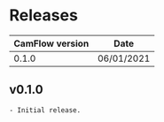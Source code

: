 # Releases

| CamFlow version | Date       |
| --------------- | ---------- |
| 0.1.0           | 06/01/2021 |

## v0.1.0
```
- Initial release.
```
